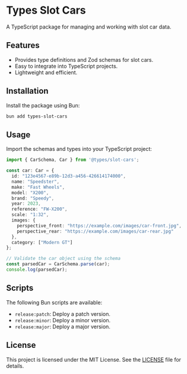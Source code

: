 # Types Slot Cars

A TypeScript package for managing and working with slot car data.

## Features

- Provides type definitions and Zod schemas for slot cars.
- Easy to integrate into TypeScript projects.
- Lightweight and efficient.

## Installation

Install the package using Bun:

```bash
bun add types-slot-cars
```

## Usage

Import the schemas and types into your TypeScript project:

```typescript
import { CarSchema, Car } from '@types/slot-cars';

const car: Car = {
  id: "123e4567-e89b-12d3-a456-426614174000",
  name: "Speedster",
  make: "Fast Wheels",
  model: "X200",
  brand: "Speedy",
  year: 2023,
  reference: "FW-X200",
  scale: "1:32",
  images: {
    perspective_front: "https://example.com/images/car-front.jpg",
    perspective_rear: "https://example.com/images/car-rear.jpg"
  },
  category: ["Modern GT"]
};

// Validate the car object using the schema
const parsedCar = CarSchema.parse(car);
console.log(parsedCar);
```

## Scripts

The following Bun scripts are available:

- `release:patch`: Deploy a patch version.
- `release:minor`: Deploy a minor version.
- `release:major`: Deploy a major version.

## License

This project is licensed under the MIT License. See the [LICENSE](LICENSE) file for details.
